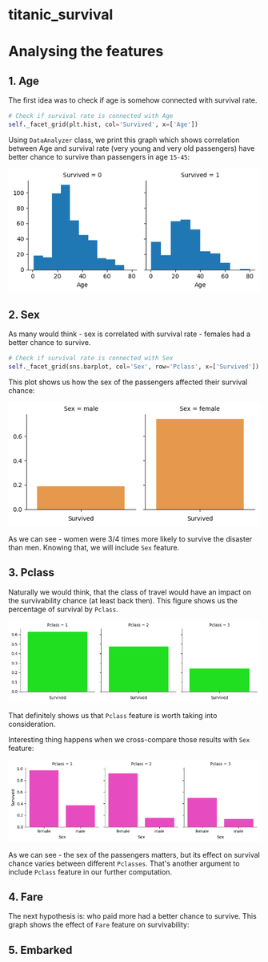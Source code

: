 # titanic_survival
# Analysing the features
## 1. Age
The first idea was to check if age is somehow connected with survival rate.
```python
# Check if survival rate is connected with Age
self._facet_grid(plt.hist, col='Survived', x=['Age'])
```
Using `DataAnalyzer` class, we print this graph which shows correlation between Age and survival rate (very young and very old passengers) have better chance to survive than passengers in age `15-45`:

![alt text](images/age_survival.png "")
## 2. Sex
As many would think - sex is correlated with survival rate - females had a better chance to survive.
```python
# Check if survival rate is connected with Sex
self._facet_grid(sns.barplot, col='Sex', row='Pclass', x=['Survived'])
```
This plot shows us how the sex of the passengers affected their survival chance:

![alt text](images/sex_survival.png "")

As we can see - women were 3/4 times more likely to survive the disaster than men. Knowing that, we will include `Sex` feature.
## 3. Pclass
Naturally we would think, that the class of travel would have an impact on the survivability chance (at least back then). This figure shows us the percentage of survival by `Pclass`.

![alt text](images/pclass_survival.png "")

That definitely shows us that `Pclass` feature is worth taking into consideration.

Interesting thing happens when we cross-compare those results with `Sex` feature:

![alt text](images/pclass_sex_survival.png "")

As we can see - the sex of the passengers matters, but its effect on survival chance varies between different `Pclasses`. That's another argument to include `Pclass` feature in our further computation.
## 4. Fare
The next hypothesis is: who paid more had a better chance to survive. This graph shows the effect of `Fare` feature on survivability:


## 5. Embarked